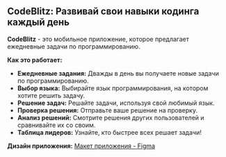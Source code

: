 ## CodeBlitz: Развивай свои навыки кодинга каждый день

**CodeBlitz** - это мобильное приложение, которое предлагает ежедневные задачи по программированию. 

**Как это работает:**

* **Ежедневные задания:** Дважды в день вы получаете новые задачи по программированию.
* **Выбор языка:** Выбирайте язык программирования, на котором хотите решить задачу. 
* **Решение задач:** Решайте задачи, используя свой любимый язык. 
* **Проверка решения:** Отправьте ваше решение на проверку.
* **Анализ решений:** Смотрите решения других пользователей и сравнивайте их со своим.
* **Таблица лидеров:** Узнайте, кто быстрее всех решает задачи!

**Дизайн приложения:**  [Макет приложения - Figma](https://www.figma.com/design/rTUUWG5ZbsedkDY6VORlQI/CodeBlitZ?node-id=0-1&t=mqi5uEEH3r0rophJ-1)